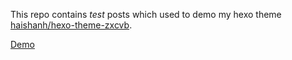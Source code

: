 This repo contains *test* posts which used to demo my hexo theme [haishanh/hexo-theme-zxcvb][zxcvb-repo].

[Demo][demo]

[zxcvb-repo]: https://github.com/haishanh/hexo-theme-zxcvb
[demo]: http://zxcvb.hanhaishan.com/
